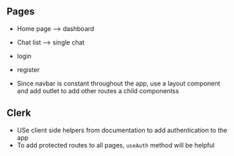 ## Pages

- Home page --> dashboard
- Chat list --> single chat
- login
- register

- Since navbar is constant throughout the app, use a layout component and add outlet to add other routes a child componentss

## Clerk

- USe client side helpers from documentation to add authentication to the app
- To add protected routes to all pages, `useAuth` method will be helpful
